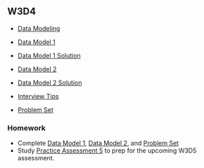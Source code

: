 ## W3D4

+ [Data Modeling][data-model-notes]


+ [Data Model 1][data-model-1]
+ [Data Model 1 Solution][data-model-1-sol]
+ [Data Model 2][data-model-2]
+ [Data Model 2 Solution][data-model-2-sol]


+ [Interview Tips][interview-tips]


+ [Problem Set][problems-w3d4]


### Homework

+ Complete [Data Model 1][data-model-1], [Data Model 2][data-model-2], and [Problem Set][problems-w3d4]
+ Study [Practice Assessment 5][practice-5] to prep for the upcoming W3D5 assessment.


[data-modeling]: ./notes/data_modeling.md
[data-model-1]: ./data_model_pset/data_model1.js
[data-model-1-sol]: ./data_model_pset/data_model1_solution.js
[data-model-2]: ./data_model_pset/data_model2.js
[data-model-2-sol]: ./data_model_pset/data_model2_solution.js
[interview-tips]: ./notes/interview_tips.md
[data-model-notes]: ./notes/data_modeling.md
[problems-w3d4]: ./w3d4_pset.zip
[practice-5]: /practice_assessments/practice_5
